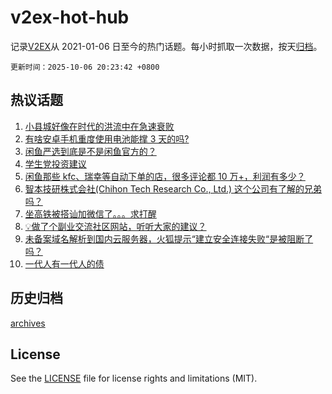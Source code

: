 # v2ex-hot-hub

 记录[V2EX](https://www.v2ex.com/)从 2021-01-06 日至今的热门话题。每小时抓取一次数据，按天[归档](archives)。

`更新时间：2025-10-06 20:23:42 +0800`

## 热议话题

1. [小县城好像在时代的洪流中在急速衰败](https://www.v2ex.com/t/1163479)
1. [有啥安卓手机重度使用电池能撑 3 天的吗?](https://www.v2ex.com/t/1163475)
1. [闲鱼严选到底是不是闲鱼官方的？](https://www.v2ex.com/t/1163461)
1. [学生党投资建议](https://www.v2ex.com/t/1163510)
1. [闲鱼那些 kfc、瑞幸等自动下单的店，很多评论都 10 万+，利润有多少？](https://www.v2ex.com/t/1163477)
1. [智本技研株式会社(Chihon Tech Research Co., Ltd.) 这个公司有了解的兄弟吗？](https://www.v2ex.com/t/1163451)
1. [坐高铁被搭讪加微信了。。。求打醒](https://www.v2ex.com/t/1163485)
1. [💡做了个副业交流社区网站，听听大家的建议？](https://www.v2ex.com/t/1163476)
1. [未备案域名解析到国内云服务器，火狐提示“建立安全连接失败“是被阻断了吗？](https://www.v2ex.com/t/1163455)
1. [一代人有一代人的债](https://www.v2ex.com/t/1163533)

## 历史归档

[archives](archives)

## License

See the [LICENSE](LICENSE) file for license rights and limitations (MIT).
